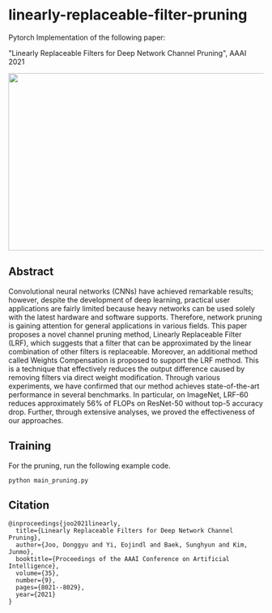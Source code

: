 # linearly-replaceable-filter-pruning

Pytorch Implementation of the following paper:

"Linearly Replaceable Filters for Deep Network Channel Pruning", AAAI 2021




<img src="https://user-images.githubusercontent.com/38177577/101866129-612a0900-3bbb-11eb-8050-4e9203dee1b4.PNG"  width="630" height="350">

## Abstract

Convolutional neural networks (CNNs) have achieved remarkable results; 
however, despite the development of deep learning, 
practical user applications are fairly limited because heavy networks can be used solely with the latest hardware and software supports. 
Therefore, network pruning is gaining attention for general applications in various fields. 
This paper proposes a novel channel pruning method, Linearly Replaceable Filter (LRF), 
which suggests that a filter that can be approximated by the linear combination of other filters is replaceable. 
Moreover, an additional method called Weights Compensation is proposed to support the LRF method. 
This is a technique that effectively reduces the output difference caused by removing filters via direct weight modification. 
Through various experiments, we have confirmed that our method achieves state-of-the-art performance in several benchmarks. 
In particular, on ImageNet, LRF-60 reduces approximately 56% of FLOPs on ResNet-50 without top-5 accuracy drop. 
Further, through extensive analyses, we proved the effectiveness of our approaches.

## Training

For the pruning, run the following example code.

```
python main_pruning.py
```
## Citation


```
@inproceedings{joo2021linearly,
  title={Linearly Replaceable Filters for Deep Network Channel Pruning},
  author={Joo, Donggyu and Yi, Eojindl and Baek, Sunghyun and Kim, Junmo},
  booktitle={Proceedings of the AAAI Conference on Artificial Intelligence},
  volume={35},
  number={9},
  pages={8021--8029},
  year={2021}
}
```
